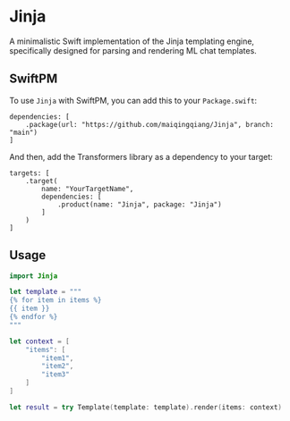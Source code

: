 # Jinja
A minimalistic Swift implementation of the Jinja templating engine, specifically designed for parsing and rendering ML chat templates.

## SwiftPM

To use `Jinja` with SwiftPM, you can add this to your `Package.swift`:

```
dependencies: [
    .package(url: "https://github.com/maiqingqiang/Jinja", branch: "main")
]
```

And then, add the Transformers library as a dependency to your target:

```
targets: [
    .target(
        name: "YourTargetName",
        dependencies: [
            .product(name: "Jinja", package: "Jinja")
        ]
    )
]
```

## Usage

```swift
import Jinja

let template = """
{% for item in items %}
{{ item }}
{% endfor %}
"""

let context = [
    "items": [
        "item1", 
        "item2", 
        "item3"
    ]
]

let result = try Template(template: template).render(items: context)
```